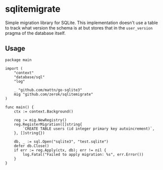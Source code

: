 # sqlitemigrate

Simple migration library for SQLite. This implementation doesn't use a table to
track what version the schema is at but stores that in the `user_version`
pragma of the database itself.

## Usage

```
package main

import (
	"context"
	"database/sql"
	"log"

	_ "github.com/mattn/go-sqlite3"
	mig "github.com/zerok/sqlitemigrate"
)

func main() {
	ctx := context.Background()

	reg := mig.NewRegistry()
	reg.RegisterMigration([]string{
		`CREATE TABLE users (id integer primary key autoincrement)`,
	}, []string{})

	db, _ := sql.Open("sqlite3", "test.sqlite")
	defer db.Close()
	if err := reg.Apply(ctx, db); err != nil {
		log.Fatal("Failed to apply migration: %s", err.Error())
	}
}
```
